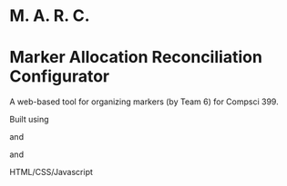 # M. A. R. C.
# Marker Allocation Reconciliation Configurator 
A web-based tool for organizing markers (by Team 6) for Compsci 399.

Built using

and

and

HTML/CSS/Javascript
